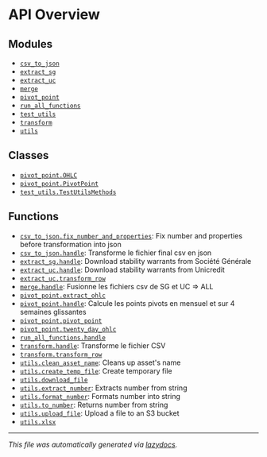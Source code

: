 <!-- markdownlint-disable -->

# API Overview

## Modules

- [`csv_to_json`](./csv_to_json.md#module-csv_to_json)
- [`extract_sg`](./extract_sg.md#module-extract_sg)
- [`extract_uc`](./extract_uc.md#module-extract_uc)
- [`merge`](./merge.md#module-merge)
- [`pivot_point`](./pivot_point.md#module-pivot_point)
- [`run_all_functions`](./run_all_functions.md#module-run_all_functions)
- [`test_utils`](./test_utils.md#module-test_utils)
- [`transform`](./transform.md#module-transform)
- [`utils`](./utils.md#module-utils)

## Classes

- [`pivot_point.OHLC`](./pivot_point.md#class-ohlc)
- [`pivot_point.PivotPoint`](./pivot_point.md#class-pivotpoint)
- [`test_utils.TestUtilsMethods`](./test_utils.md#class-testutilsmethods)

## Functions

- [`csv_to_json.fix_number_and_properties`](./csv_to_json.md#function-fix_number_and_properties): Fix number and properties before transformation into json
- [`csv_to_json.handle`](./csv_to_json.md#function-handle): Transforme le fichier final csv en json
- [`extract_sg.handle`](./extract_sg.md#function-handle): Download stability warrants from Société Générale
- [`extract_uc.handle`](./extract_uc.md#function-handle): Download stability warrants from Unicredit
- [`extract_uc.transform_row`](./extract_uc.md#function-transform_row)
- [`merge.handle`](./merge.md#function-handle): Fusionne les fichiers csv de SG et UC => ALL
- [`pivot_point.extract_ohlc`](./pivot_point.md#function-extract_ohlc)
- [`pivot_point.handle`](./pivot_point.md#function-handle): Calcule les points pivots en mensuel et sur 4 semaines glissantes
- [`pivot_point.pivot_point`](./pivot_point.md#function-pivot_point)
- [`pivot_point.twenty_day_ohlc`](./pivot_point.md#function-twenty_day_ohlc)
- [`run_all_functions.handle`](./run_all_functions.md#function-handle)
- [`transform.handle`](./transform.md#function-handle): Transforme le fichier CSV
- [`transform.transform_row`](./transform.md#function-transform_row)
- [`utils.clean_asset_name`](./utils.md#function-clean_asset_name): Cleans up asset's name
- [`utils.create_temp_file`](./utils.md#function-create_temp_file): Create temporary file
- [`utils.download_file`](./utils.md#function-download_file)
- [`utils.extract_number`](./utils.md#function-extract_number): Extracts number from string
- [`utils.format_number`](./utils.md#function-format_number): Formats number into string
- [`utils.to_number`](./utils.md#function-to_number): Returns number from string
- [`utils.upload_file`](./utils.md#function-upload_file): Upload a file to an S3 bucket
- [`utils.xlsx`](./utils.md#function-xlsx)


---

_This file was automatically generated via [lazydocs](https://github.com/ml-tooling/lazydocs)._
